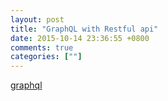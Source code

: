 ```yaml
---
layout: post
title: "GraphQL with Restful api"
date: 2015-10-14 23:36:55 +0800
comments: true
categories: [""]
---
```


<!-- more -->

[graphql]

[graphql]:http://graphql.org/